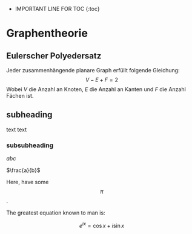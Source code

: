 * IMPORTANT LINE FOR TOC
{:toc}

# Graphentheorie
## Eulerscher Polyedersatz
Jeder zusammenhängende planare Graph erfüllt folgende Gleichung:
$$
V-E+F = 2
$$
Wobei $V$ die Anzahl an Knoten, $E$ die Anzahl an Kanten und $F$ die Anzahl Fächen ist.

## subheading
text
text

### subsubheading

$abc$

$\frac{a}{b}$

Here, have some $$\pi$$.

The greatest equation known to man is: 

$$e^{ix} = \cos{x} + i\sin{x}$$


